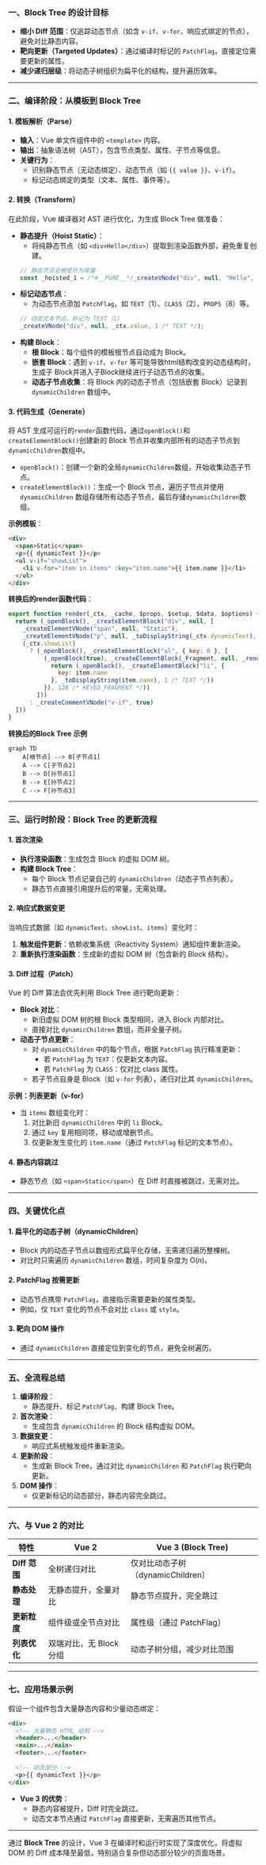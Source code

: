 
### **一、Block Tree 的设计目标**
- **缩小 Diff 范围**：仅追踪动态节点（如含 `v-if`、`v-for`、响应式绑定的节点），避免对比静态内容。
- **靶向更新（Targeted Updates）**：通过编译时标记的 `PatchFlag`，直接定位需要更新的属性。
- **减少递归层级**：将动态子树组织为扁平化的结构，提升遍历效率。

---

### **二、编译阶段：从模板到 Block Tree**
#### **1. 模板解析（Parse）**
- **输入**：Vue 单文件组件中的 `<template>` 内容。
- **输出**：抽象语法树（AST），包含节点类型、属性、子节点等信息。
- **关键行为**：
  - 识别静态节点（无动态绑定）、动态节点（如 `{{ value }}`、`v-if`）。
  - 标记动态绑定的类型（文本、属性、事件等）。

#### **2. 转换（Transform）**
在此阶段，Vue 编译器对 AST 进行优化，为生成 Block Tree 做准备：
- **静态提升（Hoist Static）**：
  - 将纯静态节点（如 `<div>Hello</div>`）提取到渲染函数外部，避免重复创建。
  ```js
  // 静态节点会被提升为常量
  const _hoisted_1 = /*#__PURE__*/_createVNode("div", null, "Hello", -1 /* HOISTED */);
  ```
- **标记动态节点**：
  - 为动态节点添加 `PatchFlag`，如 `TEXT`（1）、`CLASS`（2）、`PROPS`（8）等。
  ```js
  // 动态文本节点，标记为 TEXT（1）
  _createVNode("div", null, _ctx.value, 1 /* TEXT */);
  ```
- **构建 Block**：
  - **根 Block**：每个组件的模板根节点自动成为 Block。
  - **嵌套 Block**：遇到 `v-if`、`v-for` 等可能导致html结构改变的动态结构时，生成子 Block并进入子Block继续进行子动态节点的收集。
  - **动态子节点收集**：将 Block 内的动态子节点（包括嵌套 Block）记录到 `dynamicChildren` 数组中。



#### **3. 代码生成（Generate）**

将 AST 生成可运行的`render`函数代码，通过`openBlock()`和`createElementBlock()`创建新的 Block 节点并收集内部所有的动态子节点到`dynamicChildren`数组中。

- `openBlock()`：创建一个新的全局`dynamicChildren`数组，开始收集动态子节点。
- `createElementBlock()`：生成一个 Block 节点，遍历子节点并使用 `dynamicChildren` 数组存储所有动态子节点，最后存储`dynamicChildren`数组。

**示例模板**：
```html
<div>
  <span>Static</span>
  <p>{{ dynamicText }}</p>
  <ul v-if="showList">
    <li v-for="item in items" :key="item.name">{{ item.name }}</li>
  </ul>
</div>
```

**转换后的render函数代码**：
```javaScript
export function render(_ctx, _cache, $props, $setup, $data, $options) {
  return (_openBlock(), _createElementBlock("div", null, [
    _createElementVNode("span", null, "Static"),
    _createElementVNode("p", null, _toDisplayString(_ctx.dynamicText), 1 /* TEXT */),
    (_ctx.showList)
      ? (_openBlock(), _createElementBlock("ul", { key: 0 }, [
          (_openBlock(true), _createElementBlock(_Fragment, null, _renderList(_ctx.items, (item) => {
            return (_openBlock(), _createElementBlock("li", {
              key: item.name
            }, _toDisplayString(item.name), 1 /* TEXT */))
          }), 128 /* KEYED_FRAGMENT */))
        ]))
      : _createCommentVNode("v-if", true)
  ]))
}
```

**转换后的Block Tree 示例**

```mermaid
graph TD
    A[根节点] --> B[子节点1]
    A --> C[子节点2]
    B --> D[孙节点1]
    B --> E[孙节点2]
    C --> F[孙节点3]
```


---

### **三、运行时阶段：Block Tree 的更新流程**
#### **1. 首次渲染**
- **执行渲染函数**：生成包含 Block 的虚拟 DOM 树。
- **构建 Block Tree**：
  - 每个 Block 节点记录自己的 `dynamicChildren`（动态子节点列表）。
  - 静态节点直接引用提升后的常量，无需处理。

#### **2. 响应式数据变更**
当响应式数据（如 `dynamicText`、`showList`、`items`）变化时：
1. **触发组件更新**：依赖收集系统（Reactivity System）通知组件重新渲染。
2. **重新执行渲染函数**：生成新的虚拟 DOM 树（包含新的 Block 结构）。

#### **3. Diff 过程（Patch）**
Vue 的 Diff 算法会优先利用 Block Tree 进行靶向更新：
- **Block 对比**：
  - 新旧虚拟 DOM 树的根 Block 类型相同，进入 Block 内部对比。
  - 直接对比 `dynamicChildren` 数组，而非全量子树。
- **动态子节点更新**：
  - 对 `dynamicChildren` 中的每个节点，根据 `PatchFlag` 执行精准更新：
    - 若 `PatchFlag` 为 `TEXT`：仅更新文本内容。
    - 若 `PatchFlag` 为 `CLASS`：仅对比 class 属性。
  - 若子节点自身是 Block（如 `v-for` 列表），递归对比其 `dynamicChildren`。

**示例：列表更新（v-for）**
- 当 `items` 数组变化时：
  1. 对比新旧 `dynamicChildren` 中的 `li` Block。
  2. 通过 `key` 复用相同项，移动或增删节点。
  3. 仅更新发生变化的 `item.name`（通过 `PatchFlag` 标记的文本节点）。

#### **4. 静态内容跳过**
- 静态节点（如 `<span>Static</span>`）在 Diff 时直接被跳过，无需对比。

---

### **四、关键优化点**
#### **1. 扁平化的动态子树（dynamicChildren）**
- Block 内的动态子节点以数组形式扁平化存储，无需递归遍历整棵树。
- 对比时只需遍历 `dynamicChildren` 数组，时间复杂度为 O(n)。

#### **2. PatchFlag 按需更新**
- 动态节点携带 `PatchFlag`，直接指示需要更新的属性类型。
- 例如，仅 `TEXT` 变化的节点不会对比 `class` 或 `style`。

#### **3. 靶向 DOM 操作**
- 通过 `dynamicChildren` 直接定位到变化的节点，避免全树遍历。

---

### **五、全流程总结**
1. **编译阶段**：
   - 静态提升、标记 `PatchFlag`、构建 Block Tree。
2. **首次渲染**：
   - 生成包含 `dynamicChildren` 的 Block 结构虚拟 DOM。
3. **数据变更**：
   - 响应式系统触发组件重新渲染。
4. **更新阶段**：
   - 生成新 Block Tree，通过对比 `dynamicChildren` 和 `PatchFlag` 执行靶向更新。
5. **DOM 操作**：
   - 仅更新标记的动态部分，静态内容完全跳过。

---

### **六、与 Vue 2 的对比**
| **特性**         | **Vue 2**                     | **Vue 3 (Block Tree)**         |
|-------------------|-------------------------------|--------------------------------|
| **Diff 范围**     | 全树递归对比                 | 仅对比动态子树（dynamicChildren） |
| **静态处理**      | 无静态提升，全量对比         | 静态节点提升，完全跳过         |
| **更新粒度**      | 组件级或全节点对比           | 属性级（通过 PatchFlag）       |
| **列表优化**      | 双端对比，无 Block 分组      | 动态子树分组，减少对比范围     |

---

### **七、应用场景示例**
假设一个组件包含大量静态内容和少量动态绑定：
```html
<div>
  <!-- 大量静态 HTML 结构 -->
  <header>...</header>
  <main>...</main>
  <footer>...</footer>
  
  <!-- 动态部分 -->
  <p>{{ dynamicText }}</p>
</div>
```
- **Vue 3 的优势**：  
  - 静态内容被提升，Diff 时完全跳过。  
  - 动态文本节点通过 `PatchFlag` 直接更新，无需遍历其他节点。

---

通过 **Block Tree** 的设计，Vue 3 在编译时和运行时实现了深度优化，将虚拟 DOM 的 Diff 成本降至最低，特别适合复杂但动态部分较少的页面场景。


